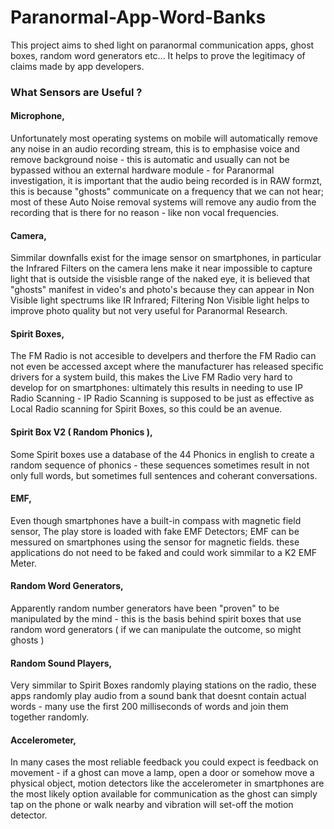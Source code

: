 # Paranormal-App-Word-Banks
This project aims to shed light on paranormal communication apps, ghost boxes, random word generators etc... It helps to prove the legitimacy of claims made by app developers.

   
### What Sensors are  Useful ?    
#### Microphone,    
Unfortunately most operating systems on mobile will automatically remove any noise in an audio recording stream, this is to emphasise voice and remove background noise - this is automatic and usually can not be bypassed withou an external hardware module - for Paranormal investigation, it is important that the audio being recorded is in RAW formzt, this is because "ghosts" communicate on a frequency that we can not hear; most of these Auto Noise removal systems will remove any audio from the recording that is there for no reason - like non vocal frequencies.      

#### Camera, 
Simmilar downfalls exist for the image sensor on smartphones, in particular the Infrared Filters on the camera lens make it near impossible to capture light that is outside the visisble range of the naked eye, it is believed that "ghosts" manifest in video's and photo's because they can appear in Non Visible light spectrums like IR Infrared; Filtering Non Visible light helps to improve photo quality but not very useful for Paranormal Research.      

#### Spirit Boxes, 
The FM Radio is not accesible to develpers and therfore the FM Radio can not even be accessed axcept where the manufacturer has released specific drivers for a system build, this makes the Live FM Radio very hard to develop for on smartphones: ultimately this results in needing to use IP Radio Scanning - IP Radio Scanning is supposed to be just as effective as Local Radio scanning for Spirit Boxes, so this could be an avenue.      

#### Spirit Box V2 ( Random Phonics ), 
Some Spirit boxes use a database of the 44 Phonics in english to create a random sequence of phonics - these sequences sometimes result in not only full words, but sometimes full sentences and coherant conversations.

#### EMF,
Even though smartphones have a built-in compass with magnetic field sensor, The play store is loaded with fake EMF Detectors; EMF can be messured on smartphones using the sensor for magnetic fields. these applications do not need to be faked and could work simmilar to a K2 EMF Meter.

#### Random Word Generators, 
Apparently random number generators have been "proven" to be manipulated by the mind - this is the basis behind spirit boxes that use random word generators ( if we can manipulate the outcome, so might ghosts )
  
#### Random Sound Players, 
Very simmilar to Spirit Boxes randomly playing stations on the radio, these apps randomly play audio from a sound bank that doesnt contain actual words - many use the first 200 milliseconds of words and join them together randomly.

#### Accelerometer, 
In many cases the most reliable feedback you could expect is feedback on movement - if a ghost can move a lamp, open a door or somehow move a physical object, motion detectors like the accelerometer in smartphones are the most likely option available for communication as the ghost can simply tap on the phone or walk nearby and vibration will set-off the motion detector.  
  
